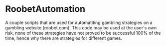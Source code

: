 # RoobetAutomation
A couple scripts that are used for automatiting gambling strategies on a gambling website (roobet.com). This code may be used at the user's own risk, none of these strategies have not proved to be successful 100% of the time, hence why there are strategies for different games.
